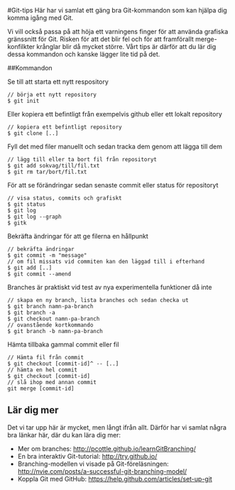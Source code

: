 #Git-tips
Här har vi samlat ett gäng bra Git-kommandon som kan hjälpa dig komma igång med Git.

Vi vill också passa på att höja ett varningens finger för att använda grafiska gränssnitt för Git. Risken för att det blir fel och för att framförallt merge-konfilkter krånglar blir då mycket större. Vårt tips är därför att du lär dig dessa kommandon och kanske lägger lite tid på det.

##Kommandon

Se till att starta ett nytt respository

    // börja ett nytt repository
    $ git init

Eller kopiera ett befintligt från exempelvis github eller ett lokalt repository

    // kopiera ett befintligt repository
    $ git clone [..]

Fyll det med filer manuellt och sedan tracka dem genom att lägga till dem

    // lägg till eller ta bort fil från repositoryt
	$ git add sokvag/till/fil.txt
	$ git rm tar/bort/fil.txt

För att se förändringar sedan senaste commit eller status för repositoryt

    // visa status, commits och grafiskt
	$ git status
	$ git log
	$ git log --graph
	$ gitk

Bekräfta ändringar för att ge filerna en hållpunkt

    // bekräfta ändringar
	$ git commit -m "message"
	// om fil missats vid commiten kan den läggad till i efterhand
	$ git add [..]
	$ git commit --amend

Branches är praktiskt vid test av nya experimentella funktioner då inte

    // skapa en ny branch, lista branches och sedan checka ut
	$ git branch namn-pa-branch
	$ git branch -a
	$ git checkout namn-pa-branch
	// ovanstående kortkommando
	$ git branch -b namn-pa-branch

Hämta tillbaka gammal commit eller fil

    // Hämta fil från commit
	$ git checkout [commit-id]^ -- [..]
	// hämta en hel commit
	$ git checkout [commit-id]
	// slå ihop med annan commit
	git merge [commit-id]

## Lär dig mer
Det vi tar upp här är mycket, men långt ifrån allt. Därför har vi samlat några bra länkar här, där du kan lära dig mer:
* Mer om branches: http://pcottle.github.io/learnGitBranching/
* En bra interaktiv Git-tutorial: http://try.github.io/
* Branching-modellen vi visade på Git-föreläsningen: http://nvie.com/posts/a-successful-git-branching-model/
* Koppla Git med GitHub: https://help.github.com/articles/set-up-git

